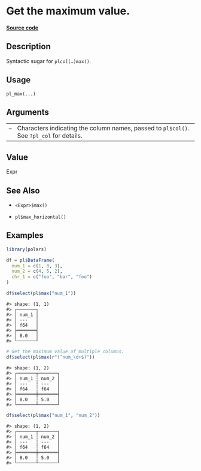 

# Get the maximum value.

[**Source code**](https://github.com/pola-rs/r-polars/tree/c47431ca69622f79ed7a3f1d7bfee6075ffabfee/R/functions__lazy.R#L460)

## Description

Syntactic sugar for <code>pl$col(…)$max()</code>.

## Usage

<pre><code class='language-R'>pl_max(...)
</code></pre>

## Arguments

<table>
<tr>
<td style="white-space: nowrap; font-family: monospace; vertical-align: top">
<code id="pl_max_:_...">…</code>
</td>
<td>
Characters indicating the column names, passed to <code>pl$col()</code>.
See <code>?pl_col</code> for details.
</td>
</tr>
</table>

## Value

Expr

## See Also

<ul>
<li>

<code>\<Expr\>$max()</code>

</li>
<li>

<code>pl$max_horizontal()</code>

</li>
</ul>

## Examples

``` r
library(polars)

df = pl$DataFrame(
  num_1 = c(1, 8, 3),
  num_2 = c(4, 5, 2),
  chr_1 = c("foo", "bar", "foo")
)

df$select(pl$max("num_1"))
```

    #> shape: (1, 1)
    #> ┌───────┐
    #> │ num_1 │
    #> │ ---   │
    #> │ f64   │
    #> ╞═══════╡
    #> │ 8.0   │
    #> └───────┘

``` r
# Get the maximum value of multiple columns.
df$select(pl$max(r"(^num_\d+$)"))
```

    #> shape: (1, 2)
    #> ┌───────┬───────┐
    #> │ num_1 ┆ num_2 │
    #> │ ---   ┆ ---   │
    #> │ f64   ┆ f64   │
    #> ╞═══════╪═══════╡
    #> │ 8.0   ┆ 5.0   │
    #> └───────┴───────┘

``` r
df$select(pl$max("num_1", "num_2"))
```

    #> shape: (1, 2)
    #> ┌───────┬───────┐
    #> │ num_1 ┆ num_2 │
    #> │ ---   ┆ ---   │
    #> │ f64   ┆ f64   │
    #> ╞═══════╪═══════╡
    #> │ 8.0   ┆ 5.0   │
    #> └───────┴───────┘
